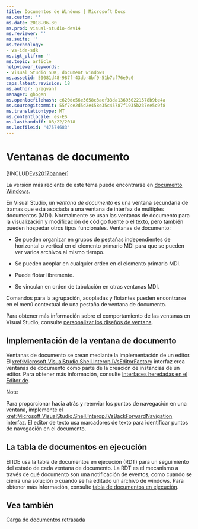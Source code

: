 ```yaml
---
title: Documentos de Windows | Microsoft Docs
ms.custom: ''
ms.date: 2018-06-30
ms.prod: visual-studio-dev14
ms.reviewer: ''
ms.suite: ''
ms.technology:
- vs-ide-sdk
ms.tgt_pltfrm: ''
ms.topic: article
helpviewer_keywords:
- Visual Studio SDK, document windows
ms.assetid: 50081d48-987f-43db-8bf9-51b7cf76e9c0
caps.latest.revision: 18
ms.author: gregvanl
manager: ghogen
ms.openlocfilehash: c620de56e3658c3aef33da136930221578b9be4a
ms.sourcegitcommit: 55f7ce2d5d2e458e35c45787f1935b237ee5c9f8
ms.translationtype: MT
ms.contentlocale: es-ES
ms.lasthandoff: 08/22/2018
ms.locfileid: "47574683"
---
```

# <a name="document-windows"></a>Ventanas de documento
[!INCLUDE[vs2017banner](../../includes/vs2017banner.md)]

La versión más reciente de este tema puede encontrarse en [documento Windows](https://docs.microsoft.com/visualstudio/extensibility/internals/document-windows).  
  
En Visual Studio, un *ventana de documento* es una ventana secundaria de tramas que está asociada a una ventana de interfaz de múltiples documentos (MDI). Normalmente se usan las ventanas de documento para la visualización y modificación de código fuente o el texto, pero también pueden hospedar otros tipos funcionales. Ventanas de documento:  
  
-   Se pueden organizar en grupos de pestañas independientes de horizontal o vertical en el elemento primario MDI para que se pueden ver varios archivos al mismo tiempo.  
  
-   Se pueden acoplar en cualquier orden en el elemento primario MDI.  
  
-   Puede flotar libremente.  
  
-   Se vinculan en orden de tabulación en otras ventanas MDI.  
  
 Comandos para la agrupación, acopladas y flotantes pueden encontrarse en el menú contextual de una pestaña de ventana de documento.  
  
 Para obtener más información sobre el comportamiento de las ventanas en Visual Studio, consulte [personalizar los diseños de ventana](../../ide/customizing-window-layouts-in-visual-studio.md).  
  
## <a name="document-window-implementation"></a>Implementación de la ventana de documento  
 Ventanas de documento se crean mediante la implementación de un editor. El <xref:Microsoft.VisualStudio.Shell.Interop.IVsEditorFactory> interfaz crea ventanas de documento como parte de la creación de instancias de un editor. Para obtener más información, consulte [Interfaces heredadas en el Editor de](../../extensibility/legacy-interfaces-in-the-editor.md).  
  
> [!NOTE]
>  Para proporcionar hacia atrás y reenviar los puntos de navegación en una ventana, implemente el <xref:Microsoft.VisualStudio.Shell.Interop.IVsBackForwardNavigation> interfaz. El editor de texto usa marcadores de texto para identificar puntos de navegación en el documento.  
  
## <a name="the-running-document-table"></a>La tabla de documentos en ejecución  
 El IDE usa la tabla de documentos en ejecución (RDT) para un seguimiento del estado de cada ventana de documento. La RDT es el mecanismo a través de qué documento son una notificación de eventos, como cuando se cierra una solución o cuando se ha editado un archivo de windows. Para obtener más información, consulte [tabla de documentos en ejecución](../../extensibility/internals/running-document-table.md).  
  
## <a name="see-also"></a>Vea también  
 [Carga de documentos retrasada](../../extensibility/internals/delayed-document-loading.md)

